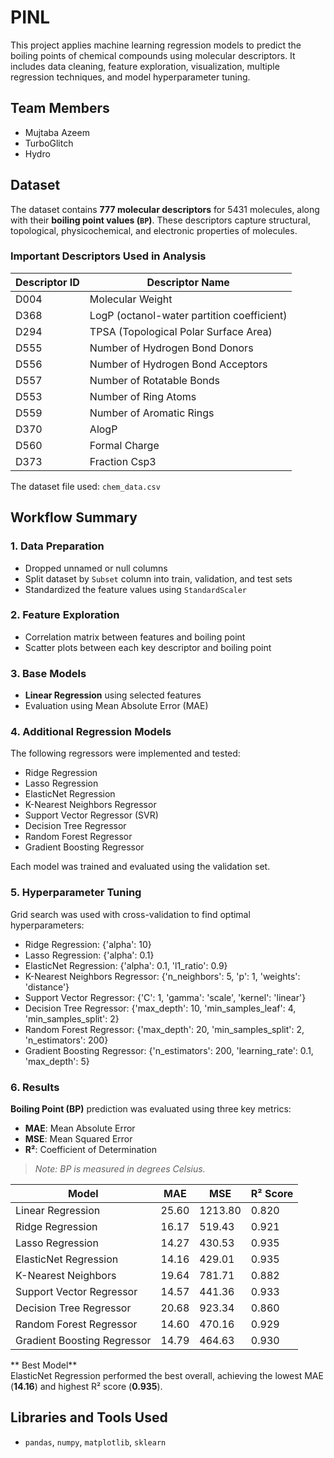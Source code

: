 # PINL
This project applies machine learning regression models to predict the boiling points of chemical compounds using molecular descriptors. It includes data cleaning, feature exploration, visualization, multiple regression techniques, and model hyperparameter tuning.


## Team Members

- Mujtaba Azeem  
- TurboGlitch
- Hydro


## Dataset

The dataset contains **777 molecular descriptors** for 5431 molecules, along with their **boiling point values (`BP`)**. These descriptors capture structural, topological, physicochemical, and electronic properties of molecules.

### Important Descriptors Used in Analysis

| Descriptor ID | Descriptor Name |
|---------------|------------------|
| D004          | Molecular Weight |
| D368          | LogP (octanol-water partition coefficient) |
| D294          | TPSA (Topological Polar Surface Area) |
| D555          | Number of Hydrogen Bond Donors |
| D556          | Number of Hydrogen Bond Acceptors |
| D557          | Number of Rotatable Bonds |
| D553          | Number of Ring Atoms |
| D559          | Number of Aromatic Rings |
| D370          | AlogP |
| D560          | Formal Charge |
| D373          | Fraction Csp3 |

The dataset file used: `chem_data.csv`

## Workflow Summary

### 1. Data Preparation
- Dropped unnamed or null columns
- Split dataset by `Subset` column into train, validation, and test sets
- Standardized the feature values using `StandardScaler`

### 2. Feature Exploration
- Correlation matrix between features and boiling point
- Scatter plots between each key descriptor and boiling point

### 3. Base Models
- **Linear Regression** using selected features
- Evaluation using Mean Absolute Error (MAE)

### 4. Additional Regression Models
The following regressors were implemented and tested:

- Ridge Regression
- Lasso Regression
- ElasticNet Regression
- K-Nearest Neighbors Regressor
- Support Vector Regressor (SVR)
- Decision Tree Regressor
- Random Forest Regressor
- Gradient Boosting Regressor

Each model was trained and evaluated using the validation set.

### 5. Hyperparameter Tuning
Grid search was used with cross-validation to find optimal hyperparameters:

- Ridge Regression: {'alpha': 10}
- Lasso Regression: {'alpha': 0.1}
- ElasticNet Regression: {'alpha': 0.1, 'l1_ratio': 0.9}
- K-Nearest Neighbors Regressor: {'n_neighbors': 5, 'p': 1, 'weights': 'distance'}
- Support Vector Regressor: {'C': 1, 'gamma': 'scale', 'kernel': 'linear'}
- Decision Tree Regressor: {'max_depth': 10, 'min_samples_leaf': 4, 'min_samples_split': 2}
- Random Forest Regressor: {'max_depth': 20, 'min_samples_split': 2, 'n_estimators': 200}
- Gradient Boosting Regressor: {'n_estimators': 200, 'learning_rate': 0.1, 'max_depth': 5}

### 6. Results
**Boiling Point (BP)** prediction was evaluated using three key metrics:  
- **MAE**: Mean Absolute Error  
- **MSE**: Mean Squared Error  
- **R²**: Coefficient of Determination  
> *Note: BP is measured in degrees Celsius.*

| Model                      | MAE    | MSE      | R² Score |
|----------------------------|--------|----------|----------|
| Linear Regression          | 25.60  | 1213.80  | 0.820    |
| Ridge Regression           | 16.17  | 519.43   | 0.921    |
| Lasso Regression           | 14.27  | 430.53   | 0.935    |
| ElasticNet Regression      | 14.16  | 429.01   | 0.935    |
| K-Nearest Neighbors        | 19.64  | 781.71   | 0.882    |
| Support Vector Regressor   | 14.57  | 441.36   | 0.933    |
| Decision Tree Regressor    | 20.68  | 923.34   | 0.860    |
| Random Forest Regressor    | 14.60  | 470.16   | 0.929    |
| Gradient Boosting Regressor| 14.79  | 464.63   | 0.930    |

** Best Model**  
ElasticNet Regression performed the best overall, achieving the lowest MAE (**14.16**) and highest R² score (**0.935**).


## Libraries and Tools Used

- `pandas`, `numpy`, `matplotlib`, `sklearn`
